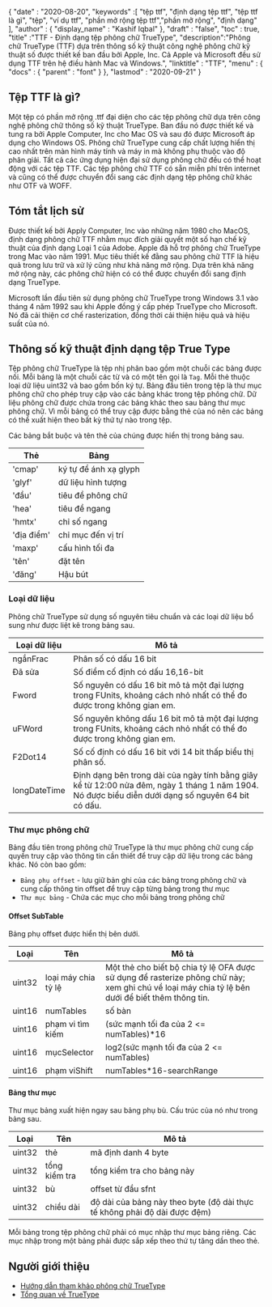 {
  "date" : "2020-08-20",
  "keywords" :[ "tệp ttf", "định dạng tệp ttf", "tệp ttf là gì", "tệp", "ví dụ ttf", "phần mở rộng tệp ttf","phần mở rộng", "định dạng" ],
  "author" : {
    "display_name" : "Kashif Iqbal"
},
  "draft" : "false",
  "toc" : true,
  "title" :"TTF - Định dạng tệp phông chữ TrueType",
  "description":"Phông chữ TrueType (TTF) dựa trên thông số kỹ thuật công nghệ phông chữ kỹ thuật số được thiết kế ban đầu bởi Apple, Inc. Cả Apple và Microsoft đều sử dụng TTF trên hệ điều hành Mac và Windows.",
  "linktitle" : "TTF",
  "menu" : {
    "docs" : {
      "parent" : "font"
}
},
  "lastmod" : "2020-09-21"
}

## Tệp TTF là gì?

Một tệp có phần mở rộng .ttf đại diện cho các tệp phông chữ dựa trên công nghệ phông chữ thông số kỹ thuật TrueType. Ban đầu nó được thiết kế và tung ra bởi Apple Computer, Inc cho Mac OS và sau đó được Microsoft áp dụng cho Windows OS. Phông chữ TrueType cung cấp chất lượng hiển thị cao nhất trên màn hình máy tính và máy in mà không phụ thuộc vào độ phân giải. Tất cả các ứng dụng hiện đại sử dụng phông chữ đều có thể hoạt động với các tệp TTF. Các tệp phông chữ TTF có sẵn miễn phí trên internet và cũng có thể được chuyển đổi sang các định dạng tệp phông chữ khác như OTF và WOFF.

## Tóm tắt lịch sử

Được thiết kế bởi Apply Computer, Inc vào những năm 1980 cho MacOS, định dạng phông chữ TTF nhằm mục đích giải quyết một số hạn chế kỹ thuật của định dạng Loại 1 của Adobe. Apple đã hỗ trợ phông chữ TrueType trong Mac vào năm 1991. Mục tiêu thiết kế đằng sau phông chữ TTF là hiệu quả trong lưu trữ và xử lý cũng như khả năng mở rộng. Dựa trên khả năng mở rộng này, các phông chữ hiện có có thể được chuyển đổi sang định dạng TrueType.

Microsoft lần đầu tiên sử dụng phông chữ TrueType trong Windows 3.1 vào tháng 4 năm 1992 sau khi Apple đồng ý cấp phép TrueType cho Microsoft. Nó đã cải thiện cơ chế rasterization, đồng thời cải thiện hiệu quả và hiệu suất của nó.

## Thông số kỹ thuật định dạng tệp True Type

Tệp phông chữ TrueType là tệp nhị phân bao gồm một chuỗi các bảng được nối. Mỗi bảng là một chuỗi các từ và có một tên gọi là `Tag`. Mỗi thẻ thuộc loại dữ liệu uint32 và bao gồm bốn ký tự. Bảng đầu tiên trong tệp là thư mục phông chữ cho phép truy cập vào các bảng khác trong tệp phông chữ. Dữ liệu phông chữ được chứa trong các bảng khác theo sau bảng thư mục phông chữ. Vì mỗi bảng có thể truy cập được bằng thẻ của nó nên các bảng có thể xuất hiện theo bất kỳ thứ tự nào trong tệp.

Các bảng bắt buộc và tên thẻ của chúng được hiển thị trong bảng sau.

|**Thẻ**|**Bảng**|
---|---|
|'cmap'| ký tự để ánh xạ glyph |
|'glyf'| dữ liệu hình tượng |
|'đầu'| tiêu đề phông chữ |
|'hea'| tiêu đề ngang|
|'hmtx'| chỉ số ngang|
|'địa điểm'| chỉ mục đến vị trí|
|'maxp'| cấu hình tối đa|
|'tên'| đặt tên|
|'đăng'| Hậu bút|

### Loại dữ liệu
Phông chữ TrueType sử dụng số nguyên tiêu chuẩn và các loại dữ liệu bổ sung như được liệt kê trong bảng sau.

|**Loại dữ liệu** | **Mô tả** |
---|---|
|ngắnFrac| Phân số có dấu 16 bit|
|Đã sửa| Số điểm cố định có dấu 16,16-bit|
|Fword| Số nguyên có dấu 16 bit mô tả một đại lượng trong FUnits, khoảng cách nhỏ nhất có thể đo được trong không gian em.|
|uFWord| Số nguyên không dấu 16 bit mô tả một đại lượng trong FUnits, khoảng cách nhỏ nhất có thể đo được trong không gian em.|
|F2Dot14| Số cố định có dấu 16 bit với 14 bit thấp biểu thị phân số.|
|longDateTime| Định dạng bên trong dài của ngày tính bằng giây kể từ 12:00 nửa đêm, ngày 1 tháng 1 năm 1904. Nó được biểu diễn dưới dạng số nguyên 64 bit có dấu.|

### Thư mục phông chữ

Bảng đầu tiên trong phông chữ TrueType là thư mục phông chữ cung cấp quyền truy cập vào thông tin cần thiết để truy cập dữ liệu trong các bảng khác. Nó còn bao gồm:

* `Bảng phụ offset` - lưu giữ bản ghi của các bảng trong phông chữ và cung cấp thông tin offset để truy cập từng bảng trong thư mục
* `Thư mục bảng` - Chứa các mục cho mỗi bảng trong phông chữ

#### Offset SubTable
Bảng phụ offset được hiển thị bên dưới.

|**Loại**|**Tên**|**Mô tả**|
---|---|---|
|uint32| loại máy chia tỷ lệ | Một thẻ cho biết bộ chia tỷ lệ OFA được sử dụng để rasterize phông chữ này; xem ghi chú về loại máy chia tỷ lệ bên dưới để biết thêm thông tin.|
|uint16| numTables| số bàn|
|uint16| phạm vi tìm kiếm| (sức mạnh tối đa của 2 <= numTables)*16|
|uint16| mụcSelector| log2(sức mạnh tối đa của 2 <= numTables)|
|uint16| phạm viShift| numTables*16-searchRange|

#### Bảng thư mục
Thư mục bảng xuất hiện ngay sau bảng phụ bù. Cấu trúc của nó như trong bảng sau.

|**Loại**|**Tên**|**Mô tả**|
---|---|---|
|uint32| thẻ| mã định danh 4 byte|
|uint32| tổng kiểm tra| tổng kiểm tra cho bảng này |
|uint32| bù | offset từ đầu sfnt|
|uint32| chiều dài| độ dài của bảng này theo byte (độ dài thực tế không phải độ dài được đệm)|

Mỗi bảng trong tệp phông chữ phải có mục nhập thư mục bảng riêng. Các mục nhập trong một bảng phải được sắp xếp theo thứ tự tăng dần theo thẻ.


## Người giới thiệu
* [Hướng dẫn tham khảo phông chữ TrueType](https://developer.apple.com/fonts/TrueType-Reference-Manual/)
* [Tổng quan về TrueType](https://docs.microsoft.com/en-us/typography/truetype/)

